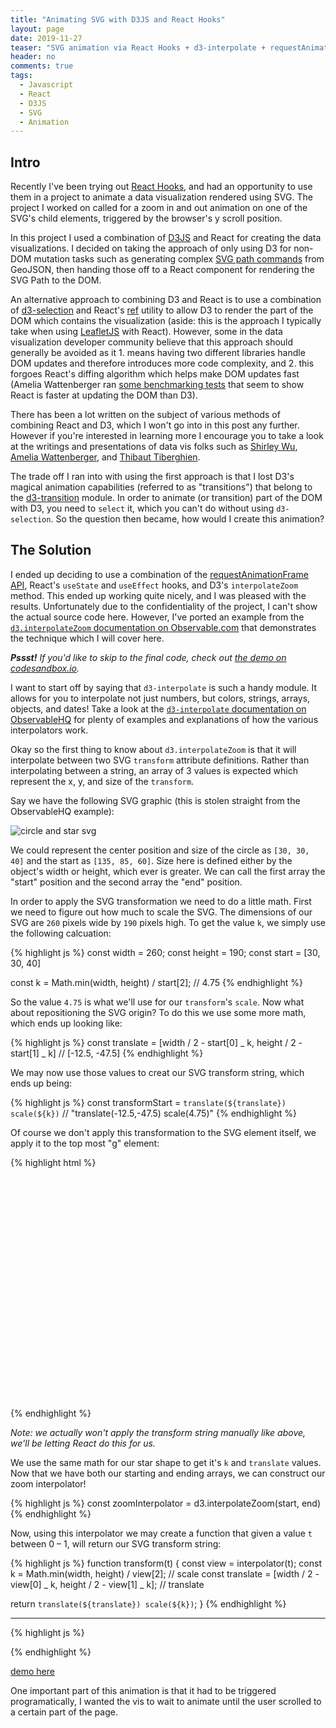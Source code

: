 ```yaml
---
title: "Animating SVG with D3JS and React Hooks"
layout: page
date: 2019-11-27
teaser: "SVG animation via React Hooks + d3-interpolate + requestAnimationFrame"
header: no
comments: true
tags:
  - Javascript
  - React
  - D3JS
  - SVG
  - Animation
---
```


## Intro

Recently I've been trying out [React Hooks](https://reactjs.org/docs/hooks-overview.html), and had an opportunity to use them in a project to animate a data visualization rendered using SVG. The project I worked on called for a zoom in and out animation on one of the SVG's child elements, triggered by the browser's y scroll position.

In this project I used a combination of [D3JS](https://d3js.org/) and React for creating the data visualizations. I decided on taking the approach of only using D3 for non-DOM mutation tasks such as generating complex [SVG path commands](https://developer.mozilla.org/en-US/docs/Web/SVG/Attribute/d) from GeoJSON, then handing those off to a React component for rendering the SVG Path to the DOM.

An alternative approach to combining D3 and React is to use a combination of [d3-selection](#) and React's [ref](https://reactjs.org/docs/refs-and-the-dom.html) utility to allow D3 to render the part of the DOM which contains the visualization (aside: this is the approach I typically take when using [LeafletJS](https://leafletjs.com/) with React). However, some in the data visualization developer community believe that this approach should generally be avoided as it 1. means having two different libraries handle DOM updates and therefore introduces more code complexity, and 2. this forgoes React's diffing algorithm which helps make DOM updates fast (Amelia Wattenberger ran [some benchmarking tests](https://twitter.com/Wattenberger/status/1123413424678027265) that seem to show React is faster at updating the DOM than D3).

There has been a lot written on the subject of various methods of combining React and D3, which I won't go into in this post any further. However if you're interested in learning more I encourage you to take a look at the writings and presentations of data vis folks such as [Shirley Wu](http://slides.com/shirleywu/deck#/4), [Amelia Wattenberger](https://wattenberger.com/blog/react-and-d3), and [Thibaut Tiberghien](https://medium.com/@tibotiber/react-d3-js-balancing-performance-developer-experience-4da35f912484).

The trade off I ran into with using the first approach is that I lost D3's magical animation capabilities (referred to as "transitions") that belong to the [d3-transition](#) module. In order to animate (or transition) part of the DOM with D3, you need to `select` it, which you can't do without using `d3-selection`. So the question then became, how would I create this animation?

## The Solution

I ended up deciding to use a combination of the [requestAnimationFrame API](#), React's `useState` and `useEffect` hooks, and D3's `interpolateZoom` method. This ended up working quite nicely, and I was pleased with the results. Unfortunately due to the confidentiality of the project, I can't show the actual source code here. However, I've ported an example from the [`d3.interpolateZoom` documentation on Observable.com](https://observablehq.com/@d3/d3-interpolatezoom?collection=@d3/d3-interpolate) that demonstrates the technique which I will cover here.

**_Pssst!_** _If you'd like to skip to the final code, check out [the demo on codesandbox.io](https://codesandbox.io/s/react-d3-animation-with-hooks-wz8cl)._

I want to start off by saying that `d3-interpolate` is such a handy module. It allows for you to interpolate not just numbers, but colors, strings, arrays, objects, and dates! Take a look at the [`d3-interpolate` documentation on ObservableHQ](https://observablehq.com/collection/@d3/d3-interpolate) for plenty of examples and explanations of how the various interpolators work.

Okay so the first thing to know about `d3.interpolateZoom` is that it will interpolate between two SVG `transform` attribute definitions. Rather than interpolating between a string, an array of 3 values is expected which represent the x, y, and size of the `transform`.

Say we have the following SVG graphic (this is stolen straight from the ObservableHQ example):

![circle and star svg]({{site.urlimg}}d3-interpolatezoom.png)

We could represent the center position and size of the circle as `[30, 30, 40]` and the start as `[135, 85, 60]`. Size here is defined either by the object's width or height, which ever is greater. We can call the first array the "start" position and the second array the "end" position.

In order to apply the SVG transformation we need to do a little math. First we need to figure out how much to scale the SVG. The dimensions of our SVG are `260` pixels wide by `190` pixels high. To get the value `k`, we simply use the following calcuation:

{% highlight js %}
const width = 260;
const height = 190;
const start = [30, 30, 40]

const k = Math.min(width, height) / start[2];
// 4.75
{% endhighlight %}

So the value `4.75` is what we'll use for our `transform`'s `scale`. Now what about repositioning the SVG origin? To do this we use some more math, which ends up looking like:

{% highlight js %}
const translate = [width / 2 - start[0] _ k, height / 2 - start[1] _ k]
// [-12.5, -47.5]
{% endhighlight %}

We may now use those values to creat our SVG transform string, which ends up being:

{% highlight js %}
const transformStart = `translate(${translate}) scale(${k})`
// "translate(-12.5,-47.5) scale(4.75)"
{% endhighlight %}

Of course we don't apply this transformation to the SVG element itself, we apply it to the top most "g" element:

{% highlight html %}
<svg viewBox="-2 -2 264 194" style="max-width: 600px">
<g id=view transform="translate(-12.5,-47.5) scale(4.75)">

  <!-- more svg markup here -->
  </g>
</svg>
{% endhighlight %}

_Note: we actually won't apply the transform string manually like above, we'll be letting React do this for us._

We use the same math for our star shape to get it's `k` and `translate` values. Now that we have both our starting and ending arrays, we can construct our zoom interpolator!

{% highlight js %}
const zoomInterpolator = d3.interpolateZoom(start, end)
{% endhighlight %}

Now, using this interpolator we may create a function that given a value `t` between 0 – 1, will return our SVG transform string:

{% highlight js %}
function transform(t) {
const view = interpolator(t);
const k = Math.min(width, height) / view[2]; // scale
const translate = [width / 2 - view[0] _ k, height / 2 - view[1] _ k]; // translate

return `translate(${translate}) scale(${k})`;
}
{% endhighlight %}

---

{% highlight js %}

{% endhighlight %}

[demo here](https://codesandbox.io/s/react-d3-animation-with-hooks-wz8cl)

One important part of this animation is that it had to be triggered programatically, I wanted the vis to wait to animate until the user scrolled to a certain part of the page.
